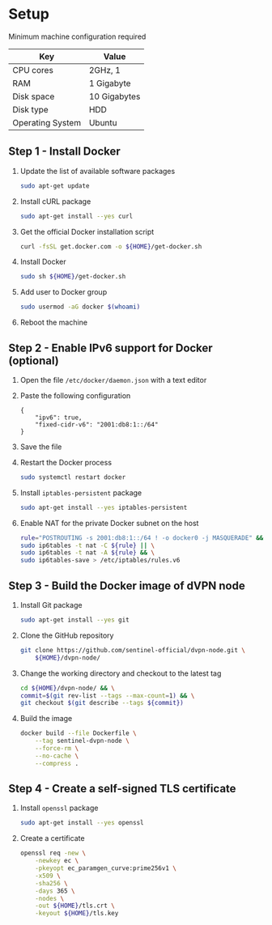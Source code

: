 # Setup

Minimum machine configuration required

| Key              | Value        |
| ---------------- | ------------ |
| CPU cores        | 2GHz, 1      |
| RAM              | 1 Gigabyte   |
| Disk space       | 10 Gigabytes |
| Disk type        | HDD          |
| Operating System | Ubuntu       |

## Step 1 - Install Docker

1. Update the list of available software packages

    ``` sh
    sudo apt-get update
    ```

2. Install cURL package

    ``` sh
    sudo apt-get install --yes curl
    ```

3. Get the official Docker installation script

    ``` sh
    curl -fsSL get.docker.com -o ${HOME}/get-docker.sh
    ```

4. Install Docker

    ``` sh
    sudo sh ${HOME}/get-docker.sh
    ```

5. Add user to Docker group

    ``` sh
    sudo usermod -aG docker $(whoami)
    ```

6. Reboot the machine

## Step 2 - Enable IPv6 support for Docker (optional)

1. Open the file `/etc/docker/daemon.json` with a text editor

2. Paste the following configuration

    ``` text
    {
        "ipv6": true,
        "fixed-cidr-v6": "2001:db8:1::/64"
    }
    ```

3. Save the file

4. Restart the Docker process

    ``` sh
    sudo systemctl restart docker
    ```

5. Install `iptables-persistent` package

    ``` sh
    sudo apt-get install --yes iptables-persistent
    ```

6. Enable NAT for the private Docker subnet on the host

    ``` sh
    rule="POSTROUTING -s 2001:db8:1::/64 ! -o docker0 -j MASQUERADE" && \
    sudo ip6tables -t nat -C ${rule} || \
    sudo ip6tables -t nat -A ${rule} && \
    sudo ip6tables-save > /etc/iptables/rules.v6
    ```

## Step 3 - Build the Docker image of dVPN node

1. Install Git package

    ``` sh
    sudo apt-get install --yes git
    ```
    
2. Clone the GitHub repository

    ``` sh
    git clone https://github.com/sentinel-official/dvpn-node.git \
        ${HOME}/dvpn-node/
    ```

3. Change the working directory and checkout to the latest tag

    ``` sh
    cd ${HOME}/dvpn-node/ && \
    commit=$(git rev-list --tags --max-count=1) && \
    git checkout $(git describe --tags ${commit})
    ```

4. Build the image

    ``` sh
    docker build --file Dockerfile \
        --tag sentinel-dvpn-node \
        --force-rm \
        --no-cache \
        --compress .
    ```

## Step 4 - Create a self-signed TLS certificate

1. Install `openssl` package

    ``` sh
    sudo apt-get install --yes openssl
    ```

2. Create a certificate

    ``` sh
    openssl req -new \
        -newkey ec \
        -pkeyopt ec_paramgen_curve:prime256v1 \
        -x509 \
        -sha256 \
        -days 365 \
        -nodes \
        -out ${HOME}/tls.crt \
        -keyout ${HOME}/tls.key
    ```
